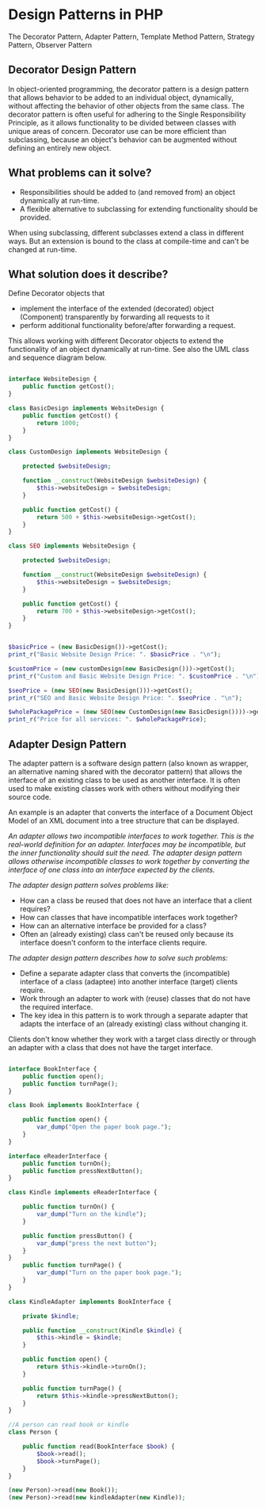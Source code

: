 # Design Patterns in PHP
The Decorator Pattern, Adapter Pattern, Template Method Pattern, Strategy Pattern, Observer Pattern

## Decorator Design Pattern

In object-oriented programming, the decorator pattern is a design pattern that allows behavior to be added to an individual object, dynamically, without affecting the behavior of other objects from the same class. The decorator pattern is often useful for adhering to the Single Responsibility Principle, as it allows functionality to be divided between classes with unique areas of concern. Decorator use can be more efficient than subclassing, because an object's behavior can be augmented without defining an entirely new object.

## What problems can it solve?

- Responsibilities should be added to (and removed from) an object dynamically at run-time.
- A flexible alternative to subclassing for extending functionality should be provided.

When using subclassing, different subclasses extend a class in different ways. But an extension is bound to the class at compile-time and can't be changed at run-time.

## What solution does it describe?

Define Decorator objects that

- implement the interface of the extended (decorated) object (Component) transparently by forwarding all requests to it
- perform additional functionality before/after forwarding a request.

This allows working with different Decorator objects to extend the functionality of an object dynamically at run-time.
See also the UML class and sequence diagram below.

```php 

interface WebsiteDesign {
    public function getCost();
}

class BasicDesign implements WebsiteDesign {
    public function getCost() {
        return 1000;
    }
}

class CustomDesign implements WebsiteDesign {

    protected $websiteDesign;

    function __construct(WebsiteDesign $websiteDesign) {
        $this->websiteDesign = $websiteDesign;
    }

    public function getCost() {
        return 500 + $this->websiteDesign->getCost();
    }
}

class SEO implements WebsiteDesign {

    protected $websiteDesign;

    function __construct(WebsiteDesign $websiteDesign) {
        $this->websiteDesign = $websiteDesign;
    }

    public function getCost() {
        return 700 + $this->websiteDesign->getCost();
    }
}


$basicPrice = (new BasicDesign())->getCost();
print_r("Basic Website Design Price: ". $basicPrice . "\n");

$customPrice = (new customDesign(new BasicDesign()))->getCost();
print_r("Custom and Basic Website Design Price: ". $customPrice . "\n");

$seoPrice = (new SEO(new BasicDesign()))->getCost();
print_r("SEO and Basic Website Design Price: ". $seoPrice . "\n");

$wholePackagePrice = (new SEO(new CustomDesign(new BasicDesign())))->getCost();
print_r("Price for all services: ". $wholePackagePrice);


```
## Adapter Design Pattern

The adapter pattern is a software design pattern (also known as wrapper, an alternative naming shared with the decorator pattern) that allows the interface of an existing class to be used as another interface. It is often used to make existing classes work with others without modifying their source code.

An example is an adapter that converts the interface of a Document Object Model of an XML document into a tree structure that can be displayed.

*An adapter allows two incompatible interfaces to work together. This is the real-world definition for an adapter. Interfaces may be incompatible, but the inner functionality should suit the need. The adapter design pattern allows otherwise incompatible classes to work together by converting the interface of one class into an interface expected by the clients.*

*The adapter design pattern solves problems like:*

- How can a class be reused that does not have an interface that a client requires?
- How can classes that have incompatible interfaces work together?
- How can an alternative interface be provided for a class?
- Often an (already existing) class can't be reused only because its interface doesn't conform to the interface clients require.

*The adapter design pattern describes how to solve such problems:*

- Define a separate adapter class that converts the (incompatible) interface of a class (adaptee) into another interface (target) clients require.
- Work through an adapter to work with (reuse) classes that do not have the required interface.
- The key idea in this pattern is to work through a separate adapter that adapts the interface of an (already existing) class without changing it.

Clients don't know whether they work with a target class directly or through an adapter with a class that does not have the target interface.

```php

interface BookInterface {
    public function open();
    public function turnPage();
} 

class Book implements BookInterface {

    public function open() {
        var_dump("Open the paper book page.");
    }
}

interface eReaderInterface {
    public function turnOn();
    public function pressNextButton();
}

class Kindle implements eReaderInterface {

    public function turnOn() {
        var_dump("Turn on the kindle");
    }

    public function pressButton() {
        var_dump("press the next button");
    }
}
    public function turnPage() {
        var_dump("Turn on the paper book page.");
    }
}

class KindleAdapter implements BookInterface {

    private $kindle;

    public function __construct(Kindle $kindle) {
        $this->kindle = $kindle;
    }

    public function open() {
        return $this->kindle->turnOn();
    }

    public function turnPage() {
        return $this->kindle->pressNextButton();
    }
}

//A person can read book or kindle
class Person {

    public function read(BookInterface $book) {
        $book->read();
        $book->turnPage();
    } 
}

(new Person)->read(new Book());
(new Person)->read(new kindleAdapter(new Kindle));

```